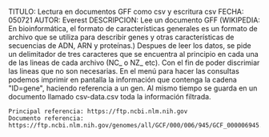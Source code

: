   TITULO: Lectura en documentos GFF como csv y escritura csv
  FECHA: 050721
  AUTOR: Everest
  DESCRIPCION: Lee un documento GFF (WIKIPEDIA: En bioinformática, el
    formato de características generales es un formato de archivo que
    se utiliza para describir genes y otras características de secuencias
    de ADN, ARN y proteínas.) Despues de leer los datos, se pide un 
    delimitador de tres caracteres que se encuentra al principio en cada
    una de las lineas de cada archivo (NC_ o NZ_ etc). Con el fin de poder
    discrimiar las lineas que no son necesarias. En el menú para hacer las
    consultas podemos imprimir en pantalla la información que contenga 
    la cadena "ID=gene", haciendo referencia a un gen. Al mismo tiempo se
    guarda en un documento llamado csv-data.csv toda la información filtrada.


    Principal referencia: https://ftp.ncbi.nlm.nih.gov
    Documento referencia: https://ftp.ncbi.nlm.nih.gov/genomes/all/GCF/000/006/945/GCF_000006945.2_ASM694v2/